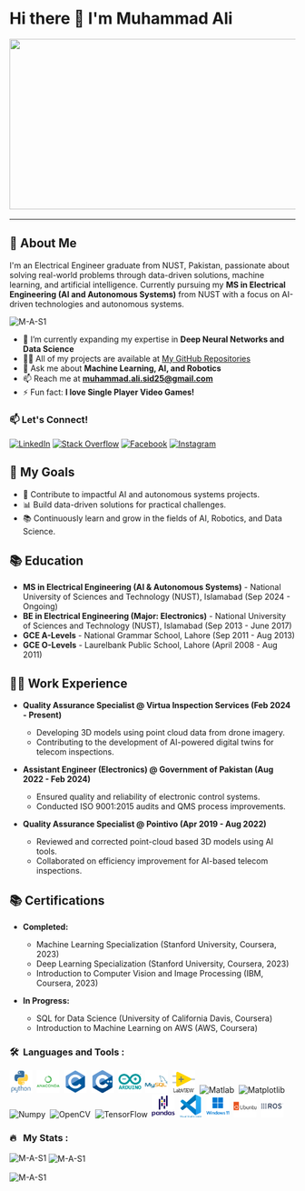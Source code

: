 # Hi there 👋 I'm Muhammad Ali

<div id="header" align="center">
  <img src="https://media.giphy.com/media/dWesBcTLavkZuG35MI/giphy.gif" width="600" height="300"/>
</div>

---

## 🚀 About Me
I'm an Electrical Engineer graduate from NUST, Pakistan, passionate about solving real-world problems through data-driven solutions, machine learning, and artificial intelligence. Currently pursuing my **MS in Electrical Engineering (AI and Autonomous Systems)** from NUST with a focus on AI-driven technologies and autonomous systems.

<p align="left"> <img src="https://komarev.com/ghpvc/?username=M-A-S1&label=Profile%20views&color=0e75b6&style=flat" alt="M-A-S1" /> </p>

- 🌱 I’m currently expanding my expertise in **Deep Neural Networks and Data Science**
- 👨‍💻 All of my projects are available at [My GitHub Repositories](https://github.com/M-A-S1?tab=repositories)
- 💬 Ask me about **Machine Learning, AI, and Robotics**
- 📫 Reach me at **muhammad.ali.sid25@gmail.com**
- ⚡ Fun fact: **I love Single Player Video Games!**

### 📫 Let's Connect!
<p align="left">
<a href="https://www.linkedin.com/in/muhammad-ali-sid/" target="blank"><img align="center" src="https://raw.githubusercontent.com/rahuldkjain/github-profile-readme-generator/master/src/images/icons/Social/linked-in-alt.svg" alt="LinkedIn" height="30" width="40" /></a>
<a href="https://stackoverflow.com/users/5058313/muhammad-ali-siddiqui" target="blank"><img align="center" src="https://raw.githubusercontent.com/rahuldkjain/github-profile-readme-generator/master/src/images/icons/Social/stack-overflow.svg" alt="Stack Overflow" height="30" width="40" /></a>
<a href="https://www.facebook.com/Muhammad.Ali.Siddiqui4/" target="blank"><img align="center" src="https://raw.githubusercontent.com/rahuldkjain/github-profile-readme-generator/master/src/images/icons/Social/facebook.svg" alt="Facebook" height="30" width="40" /></a>
<a href="https://www.instagram.com/malisiddiqui/" target="blank"><img align="center" src="https://raw.githubusercontent.com/rahuldkjain/github-profile-readme-generator/master/src/images/icons/Social/instagram.svg" alt="Instagram" height="30" width="40" /></a>
</p>

## 🎯 My Goals
- 🌟 Contribute to impactful AI and autonomous systems projects.
- 📊 Build data-driven solutions for practical challenges.
- 📚 Continuously learn and grow in the fields of AI, Robotics, and Data Science.

## 📚 Education
- **MS in Electrical Engineering (AI & Autonomous Systems)** - National University of Sciences and Technology (NUST), Islamabad (Sep 2024 - Ongoing)
- **BE in Electrical Engineering (Major: Electronics)** - National University of Sciences and Technology (NUST), Islamabad (Sep 2013 - June 2017)
- **GCE A-Levels** - National Grammar School, Lahore (Sep 2011 - Aug 2013)
- **GCE O-Levels** - Laurelbank Public School, Lahore (April 2008 - Aug 2011)

## 🧑‍💻 Work Experience
- **Quality Assurance Specialist @ Virtua Inspection Services (Feb 2024 - Present)**
   - Developing 3D models using point cloud data from drone imagery.
   - Contributing to the development of AI-powered digital twins for telecom inspections.

- **Assistant Engineer (Electronics) @ Government of Pakistan (Aug 2022 - Feb 2024)**
   - Ensured quality and reliability of electronic control systems.
   - Conducted ISO 9001:2015 audits and QMS process improvements.

- **Quality Assurance Specialist @ Pointivo (Apr 2019 - Aug 2022)**
   - Reviewed and corrected point-cloud based 3D models using AI tools.
   - Collaborated on efficiency improvement for AI-based telecom inspections.

## 📚 Certifications
- **Completed:**
   - Machine Learning Specialization (Stanford University, Coursera, 2023)
   - Deep Learning Specialization (Stanford University, Coursera, 2023)
   - Introduction to Computer Vision and Image Processing (IBM, Coursera, 2023)

- **In Progress:**
   - SQL for Data Science (University of California Davis, Coursera)
   - Introduction to Machine Learning on AWS (AWS, Coursera)


### 🛠 &nbsp;Languages and Tools :
<p>
<img src="https://github.com/devicons/devicon/blob/master/icons/python/python-original-wordmark.svg" title="Python"  alt="Python" width="40" height="40"/>&nbsp;
<img src="https://github.com/devicons/devicon/blob/master/icons/anaconda/anaconda-original-wordmark.svg" title="Anaconda"  alt="Anaconda" width="40" height="40"/>&nbsp;
<img src="https://raw.githubusercontent.com/devicons/devicon/master/icons/c/c-original.svg" title="C"  alt="C" width="40" height="40"/>&nbsp;
<img src="https://raw.githubusercontent.com/devicons/devicon/master/icons/cplusplus/cplusplus-original.svg" title="C++"  alt="C++" width="40" height="40"/>&nbsp;
<img src="https://github.com/devicons/devicon/blob/master/icons/arduino/arduino-original-wordmark.svg" title="Arduino"  alt="Arduino" width="40" height="40"/>&nbsp;
<img src="https://github.com/devicons/devicon/blob/master/icons/mysql/mysql-original-wordmark.svg" title="MySQL"  alt="MySQL" width="40" height="40"/>&nbsp;
<img src="https://github.com/devicons/devicon/blob/master/icons/labview/labview-original-wordmark.svg" title="Labview"  alt="Labview" width="40" height="40"/>&nbsp;
<img src="https://raw.githubusercontent.com/devicons/devicon/master/icons/matlab/matlab" title="Matlab"  alt="Matlab" width="40" height="40"/>&nbsp;
<img src="https://techicons.dev/icons/matlab" title="Matplotlib"  alt="Matplotlib" width="40" height="40"/>&nbsp;
<img src="https://www.vectorlogo.zone/logos/numpy/numpy-icon.svg" title="Numpy"  alt="Numpy" width="40" height="40"/>&nbsp;
<img src="https://www.vectorlogo.zone/logos/opencv/opencv-icon.svg" title="OpenCV"  alt="OpenCV" width="40" height="40"/>&nbsp;
<img src="https://www.vectorlogo.zone/logos/tensorflow/tensorflow-icon.svg" title="TensorFlow"  alt="TensorFlow" width="40" height="40"/>&nbsp;
<img src="https://github.com/devicons/devicon/blob/master/icons/pandas/pandas-original-wordmark.svg" title="Pandas"  alt="Pandas" width="40" height="40"/>&nbsp;
<img src="https://github.com/devicons/devicon/blob/master/icons/vscode/vscode-original-wordmark.svg" title="VSCode"  alt="VSCode" width="40" height="40"/>&nbsp;
<img src="https://github.com/devicons/devicon/blob/master/icons/windows11/windows11-original-wordmark.svg" title="Windows11"  alt="Windows11" width="40" height="40"/>&nbsp;
<img src="https://github.com/devicons/devicon/blob/master/icons/ubuntu/ubuntu-original-wordmark.svg" title="Ubuntu"  alt="Ubuntu" width="40" height="40"/>&nbsp;
<img src="https://github.com/devicons/devicon/blob/master/icons/ros/ros-original-wordmark.svg" title="ROS"  alt="ROS" width="40" height="40"/>&nbsp;
</p>

### 🔥 &nbsp; My Stats :
<p><img align="left" src="https://github-readme-stats.vercel.app/api/top-langs?username=M-A-S1&show_icons=true&locale=en&layout=compact&theme=tokyonight" alt="M-A-S1" /></p>

<p>&nbsp;<img align="center" src="https://github-readme-stats.vercel.app/api?username=M-A-S1&show_icons=true&locale=en&theme=tokyonight" alt="M-A-S1" /></p>

<p><img align="center" src="https://github-readme-streak-stats.herokuapp.com/?user=M-A-S1&theme=tokyonight" alt="M-A-S1" /></p>



